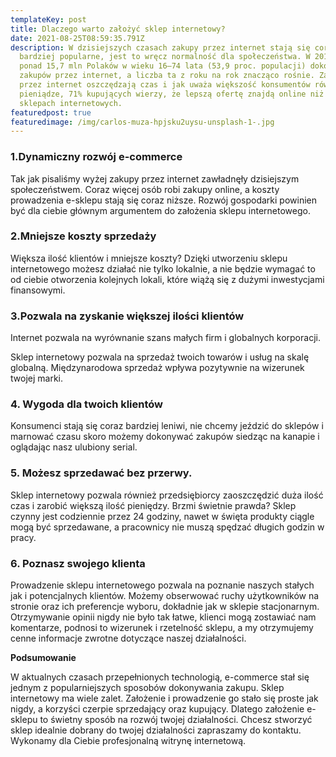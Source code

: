 ```yaml
---
templateKey: post
title: Dlaczego warto założyć sklep internetowy?
date: 2021-08-25T08:59:35.791Z
description: W dzisiejszych czasach zakupy przez internet stają się coraz
  bardziej popularne, jest to wręcz normalność dla społeczeństwa. W 2019 r.
  ponad 15,7 mln Polaków w wieku 16–74 lata (53,9 proc. populacji) dokonało
  zakupów przez internet, a liczba ta z roku na rok znacząco rośnie. Zakupy
  przez internet oszczędzają czas i jak uważa większość konsumentów również
  pieniądze, 71% kupujących wierzy, że lepszą ofertę znajdą online niż w
  sklepach internetowych.
featuredpost: true
featuredimage: /img/carlos-muza-hpjsku2uysu-unsplash-1-.jpg
---
```

### 1.Dynamiczny rozwój e-commerce 

Tak jak pisaliśmy wyżej zakupy przez internet zawładnęły dzisiejszym społeczeństwem. Coraz więcej osób robi zakupy online, a koszty prowadzenia e-sklepu stają się coraz niższe. Rozwój gospodarki powinien być dla ciebie głównym argumentem do założenia sklepu internetowego.

### 2.Mniejsze koszty sprzedaży

Większa ilość klientów i mniejsze koszty? Dzięki utworzeniu sklepu internetowego możesz działać nie tylko lokalnie, a nie będzie wymagać to od ciebie otworzenia kolejnych lokali, które wiążą się z dużymi inwestycjami finansowymi.

### 3.Pozwala na zyskanie większej ilości klientów

Internet pozwala na wyrównanie szans małych firm i globalnych korporacji. 

Sklep internetowy pozwala na sprzedaż twoich towarów i usług na skalę globalną. Międzynarodowa sprzedaż wpływa pozytywnie na wizerunek twojej marki.

### 4. Wygoda dla twoich klientów

Konsumenci stają się coraz bardziej leniwi, nie chcemy jeździć do sklepów i marnować czasu skoro możemy dokonywać zakupów siedząc na kanapie i  oglądając nasz ulubiony serial.

### 5. Możesz sprzedawać bez przerwy.

Sklep internetowy pozwala również przedsiębiorcy zaoszczędzić duża ilość czas i zarobić większą ilość pieniędzy. Brzmi świetnie prawda? Sklep czynny jest codziennie przez 24 godziny, nawet w święta produkty ciągle mogą być sprzedawane, a pracownicy nie muszą spędzać długich godzin w pracy.

### 6. Poznasz swojego klienta 

Prowadzenie sklepu internetowego pozwala na poznanie naszych stałych jak i potencjalnych klientów. Możemy obserwować ruchy użytkowników na stronie oraz ich preferencje wyboru, dokładnie jak w sklepie stacjonarnym. Otrzymywanie opinii nigdy nie było tak łatwe, klienci mogą zostawiać nam komentarze, podnosi to wizerunek i rzetelność sklepu, a my otrzymujemy cenne informacje zwrotne dotyczące naszej działalności.

**Podsumowanie**

W aktualnych czasach przepełnionych technologią, e-commerce stał się jednym z popularniejszych sposobów dokonywania zakupu. Sklep internetowy ma wiele zalet. Założenie i prowadzenie go stało się proste jak nigdy, a korzyści czerpie sprzedający oraz kupujący. Dlatego założenie e-sklepu to świetny sposób na rozwój twojej działalności. Chcesz stworzyć sklep idealnie dobrany do twojej działalności zapraszamy do kontaktu. Wykonamy dla Ciebie profesjonalną witrynę internetową.